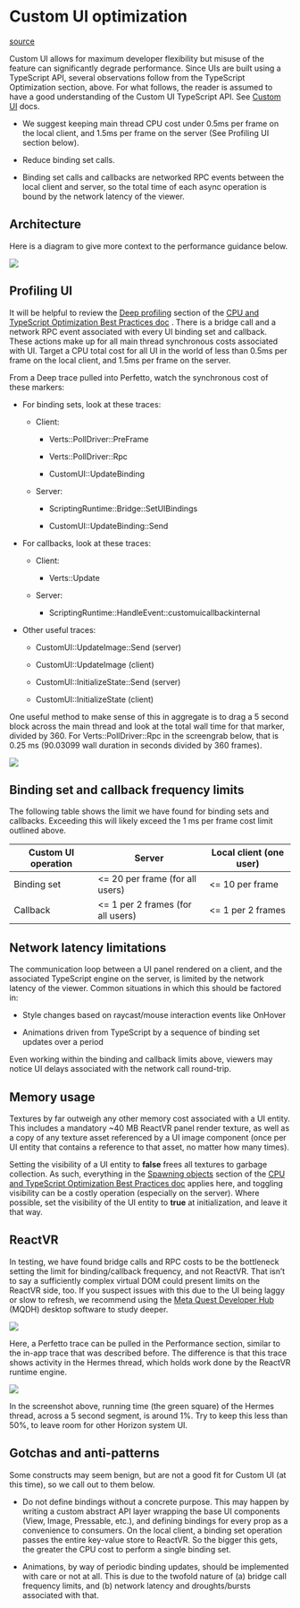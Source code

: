 # Custom UI optimization

[source](https://developers.meta.com/horizon-worlds/learn/documentation/performance-best-practices-and-tooling/performance-best-practices/custom-ui-optimization)

Custom UI allows for maximum developer flexibility but misuse of the feature can significantly degrade performance. Since UIs are built using a TypeScript API, several observations follow from the TypeScript Optimization section, above. For what follows, the reader is assumed to have a good understanding of the Custom UI TypeScript API. See [Custom UI](/horizon-worlds/learn/documentation/typescript/api-references-and-examples/custom-ui/) docs.

*   We suggest keeping main thread CPU cost under 0.5ms per frame on the local client, and 1.5ms per frame on the server (See Profiling UI section below).

*   Reduce binding set calls.

*   Binding set calls and callbacks are networked RPC events between the local client and server, so the total time of each async operation is bound by the network latency of the viewer.

## Architecture

Here is a diagram to give more context to the performance guidance below.

![](https://scontent.flba1-1.fna.fbcdn.net/v/t39.2365-6/452694018_512500247954598_2260285939721962465_n.png?_nc_cat=104&ccb=1-7&_nc_sid=e280be&_nc_ohc=l4gvH6_EyXUQ7kNvwFoLO_a&_nc_oc=Adm4jHxbI8dVhxZWLmVlyAPSjjZ5f0poZfAsgZzyAoc_3umIA-cpg1zLBWHfTSk-Ntk&_nc_zt=14&_nc_ht=scontent.flba1-1.fna&_nc_gid=ZeWtFjjj9oGwXOJRuKS98g&oh=00_AfQNOGOMjkqfyVTLvDjz-4y7VK4yKjkb7PFoENk0ok2bgg&oe=689BBBA1)

## Profiling UI

It will be helpful to review the [Deep profiling](/horizon-worlds/learn/documentation/performance-best-practices-and-tooling/performance-best-practices/cpu-and-typescript-optimization-best-practices#typescript-optimization) section of the [CPU and TypeScript Optimization Best Practices doc](/horizon-worlds/learn/documentation/performance-best-practices-and-tooling/performance-best-practices/cpu-and-typescript-optimization-best-practices/) . There is a bridge call and a network RPC event associated with every UI binding set and callback. These actions make up for all main thread synchronous costs associated with UI. Target a CPU total cost for all UI in the world of less than 0.5ms per frame on the local client, and 1.5ms per frame on the server.

From a Deep trace pulled into Perfetto, watch the synchronous cost of these markers:

*   For binding sets, look at these traces:
    
    *   Client:
        
        *   Verts::PollDriver::PreFrame
        
        *   Verts::PollDriver::Rpc
        
        *   CustomUI::UpdateBinding
    
    *   Server:
        
        *   ScriptingRuntime::Bridge::SetUIBindings
        
        *   CustomUI::UpdateBinding::Send

*   For callbacks, look at these traces:
    
    *   Client:
        
        *   Verts::Update
    
    *   Server:
        
        *   ScriptingRuntime::HandleEvent::customuicallbackinternal

*   Other useful traces:
    
    *   CustomUI::UpdateImage::Send (server)
    
    *   CustomUI::UpdateImage (client)
    
    *   CustomUI::InitializeState::Send (server)
    
    *   CustomUI::InitializeState (client)

One useful method to make sense of this in aggregate is to drag a 5 second block across the main thread and look at the total wall time for that marker, divided by 360. For Verts::PollDriver::Rpc in the screengrab below, that is 0.25 ms (90.03099 wall duration in seconds divided by 360 frames).

![](https://scontent.flba1-1.fna.fbcdn.net/v/t39.2365-6/452531523_512500287954594_2391930062797882965_n.png?_nc_cat=103&ccb=1-7&_nc_sid=e280be&_nc_ohc=JLyIvpTE8OMQ7kNvwFO1wOV&_nc_oc=AdnB0GqGLptiAr6qVif_h7wi_0TvOY945W_dLHd9TD7x7v39B9QwON3ZOw_TTfsH0nY&_nc_zt=14&_nc_ht=scontent.flba1-1.fna&_nc_gid=ZeWtFjjj9oGwXOJRuKS98g&oh=00_AfSFkOrMArFTAgJ8eBVnxDLzT6u-uG1YpePwmo6-KCVyJQ&oe=689BBCFA)

## Binding set and callback frequency limits

The following table shows the limit we have found for binding sets and callbacks. Exceeding this will likely exceed the 1 ms per frame cost limit outlined above.

| Custom UI operation | Server | Local client (one user) |
| --- | --- | --- |
| Binding set | <= 20 per frame (for all users) | <= 10 per frame |
| Callback | <= 1 per 2 frames (for all users) | <= 1 per 2 frames |

## Network latency limitations

The communication loop between a UI panel rendered on a client, and the associated TypeScript engine on the server, is limited by the network latency of the viewer. Common situations in which this should be factored in:

*   Style changes based on raycast/mouse interaction events like OnHover

*   Animations driven from TypeScript by a sequence of binding set updates over a period

Even working within the binding and callback limits above, viewers may notice UI delays associated with the network call round-trip.

## Memory usage

Textures by far outweigh any other memory cost associated with a UI entity. This includes a mandatory ~40 MB ReactVR panel render texture, as well as a copy of any texture asset referenced by a UI image component (once per UI entity that contains a reference to that asset, no matter how many times).

Setting the visibility of a UI entity to **false** frees all textures to garbage collection. As such, everything in the [Spawning objects](/horizon-worlds/learn/documentation/performance-best-practices-and-tooling/performance-best-practices/cpu-and-typescript-optimization-best-practices#spawning-objects) section of the [CPU and TypeScript Optimization Best Practices doc](/horizon-worlds/learn/documentation/performance-best-practices-and-tooling/performance-best-practices/cpu-and-typescript-optimization-best-practices/) applies here, and toggling visibility can be a costly operation (especially on the server). Where possible, set the visibility of the UI entity to **true** at initialization, and leave it that way.

## ReactVR

In testing, we have found bridge calls and RPC costs to be the bottleneck setting the limit for binding/callback frequency, and not ReactVR. That isn’t to say a sufficiently complex virtual DOM could present limits on the ReactVR side, too. If you suspect issues with this due to the UI being laggy or slow to refresh, we recommend using the [Meta Quest Developer Hub](https://developer.oculus.com/meta-quest-developer-hub/?intern_source=devblog&intern_content=meta-quest-developer-hub-mqdh-30) (MQDH) desktop software to study deeper.

![](https://scontent.flba1-1.fna.fbcdn.net/v/t39.2365-6/452916138_512500291287927_6920496205870430314_n.png?_nc_cat=108&ccb=1-7&_nc_sid=e280be&_nc_ohc=RrPGeEoQV_MQ7kNvwEbQiid&_nc_oc=AdnlzK--P_WX5pGMn3eTrGUPloJLGdr8-NrkZbKc8nm-oTtyHWP8b0wGfPQEQexybn0&_nc_zt=14&_nc_ht=scontent.flba1-1.fna&_nc_gid=ZeWtFjjj9oGwXOJRuKS98g&oh=00_AfTnEsSKwQMljdPcw0cGwArl6b1hZPU4xbCrITo7xbYtLA&oe=689BB210)

Here, a Perfetto trace can be pulled in the Performance section, similar to the in-app trace that was described before. The difference is that this trace shows activity in the Hermes thread, which holds work done by the ReactVR runtime engine.

![](https://scontent.flba1-1.fna.fbcdn.net/v/t39.2365-6/452678439_512500237954599_2792407842991222345_n.png?_nc_cat=106&ccb=1-7&_nc_sid=e280be&_nc_ohc=QYKnZce5aVkQ7kNvwGG7m15&_nc_oc=AdnnsdzAuJA-Z7M3qc0aFlQhsg0KZ59_ke27M2I5Nar6qLX3DFvtq8-0sEXBlVj0sl0&_nc_zt=14&_nc_ht=scontent.flba1-1.fna&_nc_gid=ZeWtFjjj9oGwXOJRuKS98g&oh=00_AfQAPkJ5T9eIO13tJ1FQdqyiA_A0wXQqgiqYtMzW6XXlQg&oe=689BA050)

In the screenshot above, running time (the green square) of the Hermes thread, across a 5 second segment, is around 1%. Try to keep this less than 50%, to leave room for other Horizon system UI.

## Gotchas and anti-patterns

Some constructs may seem benign, but are not a good fit for Custom UI (at this time), so we call out to them below.

*   Do not define bindings without a concrete purpose. This may happen by writing a custom abstract API layer wrapping the base UI components (View, Image, Pressable, etc.), and defining bindings for every prop as a convenience to consumers. On the local client, a binding set operation passes the entire key-value store to ReactVR. So the bigger this gets, the greater the CPU cost to perform a single binding set.

*   Animations, by way of periodic binding updates, should be implemented with care or not at all. This is due to the twofold nature of (a) bridge call frequency limits, and (b) network latency and droughts/bursts associated with that.

 

 

 

 

 

 

 

 

 

 

 

 

 

 

 

 

 

 

 

 

 

 

 

 

 

 

 

 

 

 

 

 

 

 

 

 

 

 

 

 

 

 

 

 

 

 

 

 